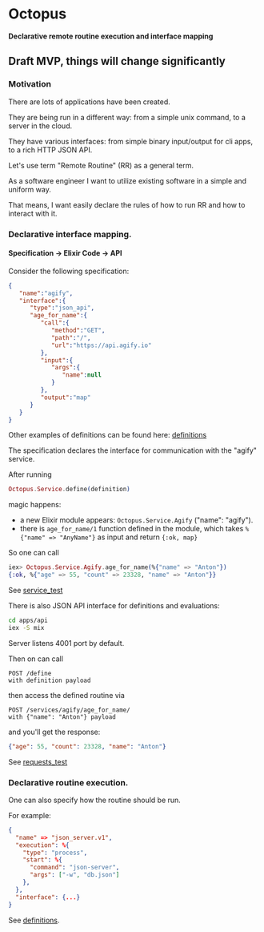 # Octopus

**Declarative remote routine execution and interface mapping**

## Draft MVP, things will change significantly

### Motivation
There are lots of applications have been created.

They are being run in a different way: from a simple unix command, to a server in the cloud.

They have various interfaces: from simple binary input/output for cli apps, to a rich HTTP JSON API.

Let's use term "Remote Routine" (RR) as a general term.

As a software engineer I want to utilize existing software in a simple and uniform way.

That means, I want easily declare the rules of how to run RR and how to interact with it.

### Declarative interface mapping.
#### Specification -> Elixir Code -> API

Consider the following specification:

```json
{
   "name":"agify",
   "interface":{
      "type":"json_api",
      "age_for_name":{
         "call":{
            "method":"GET",
            "path":"/",
            "url":"https://api.agify.io"
         },
         "input":{
            "args":{
               "name":null
            }
         },
         "output":"map"
      }
   }
}
```

Other examples of definitions can be found here: [definitions](apps/octopus/test/definitions.ex)

The specification declares the interface for communication with the "agify" service.

After running 
```elixir
Octopus.Service.define(definition)
```
magic happens: 
- a new Elixir module appears: `Octopus.Service.Agify` ("name": "agify").
- there is `age_for_name/1` function defined in the module, which takes `%{"name" => "AnyName"}` as input and return `{:ok, map}`

So one can call
```elixir
iex> Octopus.Service.Agify.age_for_name(%{"name" => "Anton"})
{:ok, %{"age" => 55, "count" => 23328, "name" => "Anton"}}
```

See [service_test](apps/octopus/test/service_test.exs)

There is also JSON API interface for definitions and evaluations:
```sh
cd apps/api
iex -S mix
```
Server listens 4001 port by default.

Then on can call
```
POST /define
with definition payload
```
then access the defined routine via
```
POST /services/agify/age_for_name/
with {"name": "Anton"} payload 
```
and you'll get the response:
```json
{"age": 55, "count": 23328, "name": "Anton"}
```

See [requests_test](apps/api/test/requests_test.exs)

### Declarative routine execution.
One can also specify how the routine should be run.

For example:

```json
{
  "name" => "json_server.v1",
  "execution": %{
    "type": "process",
    "start": %{
      "command": "json-server",
      "args": ["-w", "db.json"]
    },
  },
  "interface": {...}
}
```

See [definitions](apps/octopus/test/definitions.ex).


